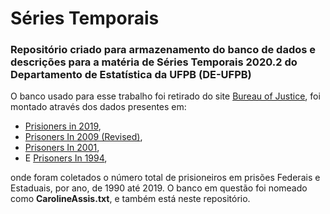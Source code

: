 # Séries Temporais

### Repositório criado para armazenamento do banco de dados e descrições para a matéria de **Séries Temporais 2020.2** do Departamento de Estatística da UFPB (DE-UFPB)

O banco usado para esse trabalho foi retirado do site [Bureau of Justice](https://www.bjs.gov/index.cfm?ty=pbse&sid=40), foi montado através dos dados presentes em:
- [Prisioners in 2019](https://www.bjs.gov/index.cfm?ty=pbdetail&iid=7106),
- [Prisoners In 2009 (Revised)](https://www.bjs.gov/index.cfm?ty=pbdetail&iid=2232),
- [Prisoners In 2001](https://www.bjs.gov/index.cfm?ty=pbdetail&iid=926),
- E [Prisoners In 1994](https://www.bjs.gov/index.cfm?ty=pbdetail&iid=1280),

onde foram coletados o número total de prisioneiros em prisões Federais e Estaduais, por ano, de 1990 até 2019. O banco em questão foi nomeado como **CarolineAssis.txt**,
e também está neste repositório.
